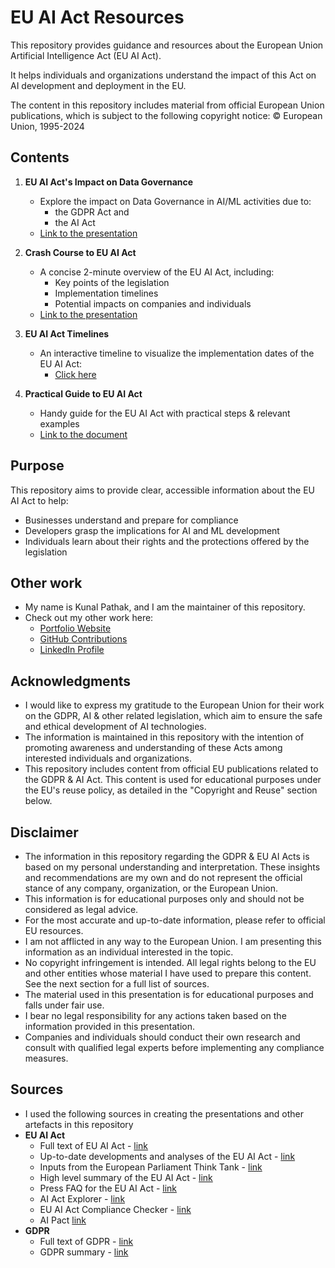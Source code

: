 # EU AI Act Resources

This repository provides guidance and resources about the European Union Artificial Intelligence Act (EU AI Act).

It helps individuals and organizations understand the impact of this Act on AI development and deployment in the EU.

The content in this repository includes material from official European Union publications, which is subject to the following copyright notice: © European Union, 1995-2024

## Contents

1. **EU AI Act's Impact on Data Governance**

   - Explore the impact on Data Governance in AI/ML activities due to:
     - the GDPR Act and
     - the AI Act
   - [Link to the presentation](https://kanad13.github.io/EU-AI-Act/decks/data-governance.html)

2. **Crash Course to EU AI Act**

   - A concise 2-minute overview of the EU AI Act, including:
     - Key points of the legislation
     - Implementation timelines
     - Potential impacts on companies and individuals
   - [Link to the presentation](https://kanad13.github.io/EU-AI-Act/decks/eu_ai_act-in_2_mins.html)

3. **EU AI Act Timelines**

   - An interactive timeline to visualize the implementation dates of the EU AI Act:
     - [Click here](https://kanad13.github.io/EU-AI-Act/decks/EU_AI_Act-timelines.html)

4. **Practical Guide to EU AI Act**

   - Handy guide for the EU AI Act with practical steps & relevant examples
   - [Link to the document](https://github.com/kanad13/EU-AI-Act/blob/main/decks/EU_AI_Act.md)

## Purpose

This repository aims to provide clear, accessible information about the EU AI Act to help:

- Businesses understand and prepare for compliance
- Developers grasp the implications for AI and ML development
- Individuals learn about their rights and the protections offered by the legislation

## Other work

- My name is Kunal Pathak, and I am the maintainer of this repository.
- Check out my other work here:
  - <a href="https://www.kunal-pathak.com" target="_blank" rel="noopener noreferrer">Portfolio Website</a>
  - <a href="https://github.com/kanad13" target="_blank" rel="noopener noreferrer">GitHub Contributions</a>
  - <a href="https://www.linkedin.com/in/kunal-pathak-profile/" target="_blank" rel="noopener noreferrer">LinkedIn Profile</a>

## Acknowledgments

- I would like to express my gratitude to the European Union for their work on the GDPR, AI & other related legislation, which aim to ensure the safe and ethical development of AI technologies.
- The information is maintained in this repository with the intention of promoting awareness and understanding of these Acts among interested individuals and organizations.
- This repository includes content from official EU publications related to the GDPR & AI Act. This content is used for educational purposes under the EU's reuse policy, as detailed in the "Copyright and Reuse" section below.

## Disclaimer

- The information in this repository regarding the GDPR & EU AI Acts is based on my personal understanding and interpretation. These insights and recommendations are my own and do not represent the official stance of any company, organization, or the European Union.
- This information is for educational purposes only and should not be considered as legal advice.
- For the most accurate and up-to-date information, please refer to official EU resources.
- I am not afflicted in any way to the European Union. I am presenting this information as an individual interested in the topic.
- No copyright infringement is intended. All legal rights belong to the EU and other entities whose material I have used to prepare this content. See the next section for a full list of sources.
- The material used in this presentation is for educational purposes and falls under fair use.
- I bear no legal responsibility for any actions taken based on the information provided in this presentation.
- Companies and individuals should conduct their own research and consult with qualified legal experts before implementing any compliance measures.

## Sources

- I used the following sources in creating the presentations and other artefacts in this repository
- **EU AI Act**
  - Full text of EU AI Act - [link](https://eur-lex.europa.eu/legal-content/EN/TXT/?uri=CELEX:32024R1689)
  - Up-to-date developments and analyses of the EU AI Act - [link](https://artificialintelligenceact.eu)
  - Inputs from the European Parliament Think Tank - [link](<https://www.europarl.europa.eu/thinktank/en/document/EPRS_BRI(2021)698792>)
  - High level summary of the EU AI Act - [link](https://artificialintelligenceact.eu/high-level-summary/)
  - Press FAQ for the EU AI Act - [link](https://ec.europa.eu/commission/presscorner/detail/en/QANDA_21_1683)
  - AI Act Explorer - [link](https://artificialintelligenceact.eu/ai-act-explorer/)
  - EU AI Act Compliance Checker - [link](https://artificialintelligenceact.eu/assessment/eu-ai-act-compliance-checker/)
  - AI Pact [link](https://digital-strategy.ec.europa.eu/en/policies/ai-pact)
- **GDPR**
  - Full text of GDPR - [link](https://eur-lex.europa.eu/legal-content/EN/TXT/HTML/?uri=CELEX:32016R0679&qid=1728819809662)
  - GDPR summary - [link](https://eur-lex.europa.eu/EN/legal-content/summary/general-data-protection-regulation-gdpr.html)
